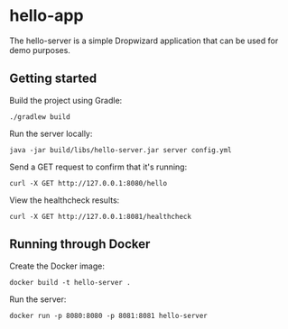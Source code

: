 # hello-app

The hello-server is a simple Dropwizard application that can be used for demo purposes.

## Getting started

Build the project using Gradle:

	./gradlew build

Run the server locally:

	java -jar build/libs/hello-server.jar server config.yml

Send a GET request to confirm that it's running:

	curl -X GET http://127.0.0.1:8080/hello

View the healthcheck results:

	curl -X GET http://127.0.0.1:8081/healthcheck

## Running through Docker

Create the Docker image:

	docker build -t hello-server .

Run the server:

	docker run -p 8080:8080 -p 8081:8081 hello-server